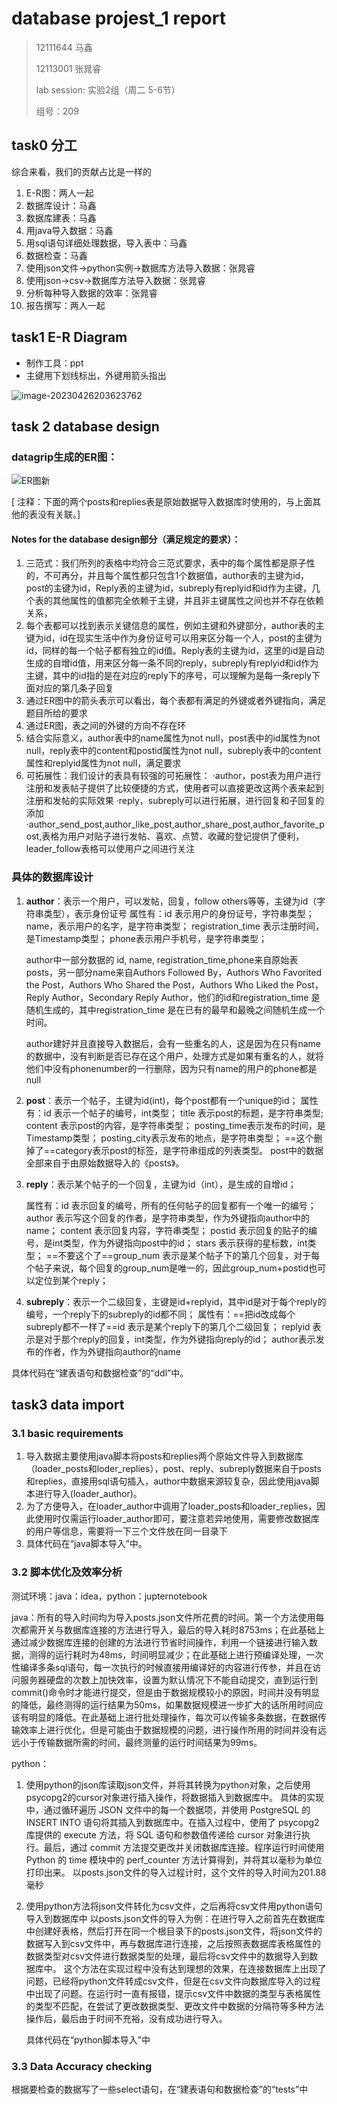 # database projest_1 report

> 12111644 马鑫
>
> 12113001 张晁睿
>
> lab session: 实验2组（周二 5-6节）
>
> 组号：209

## task0 分工

综合来看，我们的贡献占比是一样的

1. E-R图：两人一起
2. 数据库设计：马鑫
3. 数据库建表：马鑫
4. 用java导入数据：马鑫
5. 用sql语句详细处理数据，导入表中：马鑫
6. 数据检查：马鑫
7. 使用json文件->python实例->数据库方法导入数据：张晁睿
8. 使用json->csv->数据库方法导入数据：张晁睿
9. 分析每种导入数据的效率：张晁睿
10. 报告撰写：两人一起

## task1 E-R Diagram

* 制作工具：ppt
* 主键用下划线标出，外键用箭头指出

![image-20230426203623762](image-20230426203623762.png)

## task 2 database design

### datagrip生成的ER图：

![ER图新](ER图新.png)

[ 注释：下面的两个posts和replies表是原始数据导入数据库时使用的，与上面其他的表没有关联。]

#### Notes for the database design部分（满足规定的要求）：

1. 三范式：我们所列的表格中均符合三范式要求，表中的每个属性都是原子性的，不可再分，并且每个属性都只包含1个数据值，author表的主键为id，post的主键为id，Reply表的主键为id，subreply有replyid和id作为主键，几个表的其他属性的值都完全依赖于主键，并且非主键属性之间也并不存在依赖关系，
2. 每个表都可以找到表示关键信息的属性，例如主键和外键部分，author表的主键为id，id在现实生活中作为身份证号可以用来区分每一个人，post的主键为id，同样的每一个帖子都有独立的id值。Reply表的主键为id，这里的id是自动生成的自增id值，用来区分每一条不同的reply，subreply有replyid和id作为主键，其中的id指的是在对应的reply下的序号，可以理解为是每一条reply下面对应的第几条子回复
3. 通过ER图中的箭头表示可以看出，每个表都有满足的外键或者外键指向，满足题目所给的要求
4. 通过ER图，表之间的外键的方向不存在环
5. 结合实际意义，author表中的name属性为not null，post表中的id属性为not null，reply表中的content和postid属性为not null，subreply表中的content属性和replyid属性为not null，满足要求
6. 可拓展性：我们设计的表具有较强的可拓展性：
   ·author，post表为用户进行注册和发表帖子提供了比较便捷的方式，使用者可以直接更改这两个表来起到注册和发帖的实际效果
   ·reply，subreply可以进行拓展，进行回复和子回复的添加
   ·author_send_post,author_like_post,author_share_post,author_favorite_post,表格为用户对贴子进行发帖、喜欢、点赞、收藏的登记提供了便利，leader_follow表格可以使用户之间进行关注

### 具体的数据库设计

1. **author**：表示一个用户，可以发帖，回复，follow others等等，主键为id（字符串类型），表示身份证号
   属性有：id 表示用户的身份证号，字符串类型；
   name，表示用户的名字，是字符串类型；
   registration_time 表示注册时间，是Timestamp类型；
   phone表示用户手机号，是字符串类型；

   author中一部分数据的 id, name, registration_time,phone来自原始表 posts，另一部分name来自Authors Followed By，Authors Who Favorited the Post，Authors Who Shared the Post，Authors Who Liked the Post，Reply Author，Secondary Reply Author，他们的id和registration_time 是随机生成的，其中registration_time 是在已有的最早和最晚之间随机生成一个时间。

   author建好并且直接导入数据后，会有一些重名的人，这是因为在只有name的数据中，没有判断是否已存在这个用户，处理方式是如果有重名的人，就将他们中没有phonenumber的一行删除，因为只有name的用户的phone都是null

2. **post**：表示一个帖子，主键为id(int)，每个post都有一个unique的id；
   属性有：id 表示一个帖子的编号，int类型；
   title 表示post的标题，是字符串类型; 
   content 表示post的内容，是字符串类型；
   posting_time表示发布的时间，是Timestamp类型；
   posting_city表示发布的地点，是字符串类型；
   ==这个删掉了==category表示post的标签，是字符串组成的列表类型。
   post中的数据全部来自于由原始数据导入的《posts》。

3. **reply**：表示某个帖子的一个回复，主键为id（int），是生成的自增id；

   属性有：id 表示回复的编号，所有的任何帖子的回复都有一个唯一的编号；
   author 表示写这个回复的作者，是字符串类型，作为外键指向author中的name；
   content 表示回复内容，字符串类型；
   postid 表示回复的贴子的编号，是int类型，作为外键指向post中的id；
   stars 表示获得的星标数，int类型；
   ==不要这个了==group_num 表示是某个帖子下的第几个回复，对于每个帖子来说，每个回复的group_num是唯一的，因此group_num+postid也可以定位到某个reply；

4. **subreply**：表示一个二级回复，主键是id+replyid，其中id是对于每个reply的编号，一个reply下的subreply的id都不同；
   属性有：==把id改成每个subreply都不一样了==id 表示是某个reply下的第几个二级回复；
   replyid 表示是对于那个reply的回复，int类型，作为外键指向reply的id； 
   author表示发布的作者，作为外键指向author的name

具体代码在“建表语句和数据检查”的“ddl”中。

## task3 data import

### 3.1 basic requirements

1. 导入数据主要使用java脚本将posts和replies两个原始文件导入到数据库（loader_posts和loder_replies），post、reply、subreply数据来自于posts和replies，直接用sql语句插入，author中数据来源较复杂，因此使用java脚本进行导入(loader_author)。
2. 为了方便导入，在loader_author中调用了loader_posts和loader_replies，因此使用时仅需运行loader_author即可，要注意若异地使用，需要修改数据库的用户等信息，需要将一下三个文件放在同一目录下
3. 具体代码在“java脚本导入”中。

###  3.2 脚本优化及效率分析

测试环境：java：idea，python：jupternotebook

java：所有的导入时间均为导入posts.json文件所花费的时间。第一个方法使用每次都需开关与数据库连接的方法进行导入，最后的导入耗时8753ms；在此基础上通过减少数据库连接的创建的方法进行节省时间操作，利用一个链接进行输入数据，测得的运行耗时为48ms，时间明显减少；在此基础上进行预编译处理，一次性编译多条sql语句，每一次执行的时候直接用编译好的内容进行传参，并且在访问服务器硬盘的次数上加快效率，设置为默认情况下不能自动提交，直到运行到commit()命令时才能进行提交，但是由于数据规模较小的原因，时间并没有明显的降低，最终测得的运行结果为50ms，如果数据规模进一步扩大的话所用时间应该有明显的降低。在此基础上进行批处理操作，每次可以传输多条数据，在数据传输效率上进行优化，但是可能由于数据规模的问题，进行操作所用的时间并没有远远小于传输数据所需的时间，最终测量的运行时间结果为99ms。

python：

1. 使用python的json库读取json文件，并将其转换为python对象，之后使用psycopg2的cursor对象进行插入操作，将数据插入到数据库中。
具体的实现中，通过循环遍历 JSON 文件中的每一个数据项，并使用 PostgreSQL 的 INSERT INTO 语句将其插入到数据库中。在插入过程中，使用了 psycopg2 库提供的 execute 方法，将 SQL 语句和参数值传递给 cursor 对象进行执行。最后，通过 commit 方法提交更改并关闭数据库连接。程序运行时间使用 Python 的 time 模块中的 perf_counter 方法计算得到，并将其以毫秒为单位打印出来。
以posts.json文件的导入过程计时，这个文件的导入时间为201.88毫秒

2. 使用python方法将json文件转化为csv文件，之后再将csv文件用python语句导入到数据库中
   以posts.json文件的导入为例：在进行导入之前首先在数据库中创建好表格，然后打开在同一个根目录下的posts.json文件，将json文件的数据写入到csv文件中，再与数据库进行连接，之后按照表数据库表格属性的数据类型对csv文件进行数据类型的处理，最后将csv文件中的数据导入到数据库中。
   这个方法在实现过程中没有达到理想的效果，在连接数据库上出现了问题，已经将python文件转成csv文件，但是在csv文件向数据库导入的过程中出现了问题。在运行时一直有报错，提示csv文件中数据的类型与表格属性的类型不匹配，在尝试了更改数据类型、更改文件中数据的分隔符等多种方法操作后，最后由于时间不充裕，没有成功进行导入。

   具体代码在“python脚本导入”中



### 3.3 Data Accuracy checking

根据要检查的数据写了一些select语句，在“建表语句和数据检查”的“tests”中






